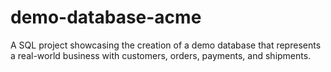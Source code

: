 # demo-database-acme
A SQL project showcasing the creation of a demo database that represents a real-world business with customers, orders, payments, and shipments.
